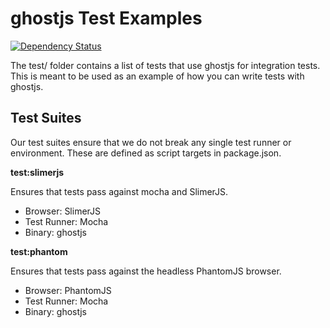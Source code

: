 # ghostjs Test Examples

[![Dependency Status](https://david-dm.org/kevingrandon/ghostjs.svg?path=/ghostjs-examples/)](https://david-dm.org/kevingrandon/ghostjs?path=/ghostjs-examples/)

The test/ folder contains a list of tests that use ghostjs for integration tests. This is meant to be used as an example of how you can write tests with ghostjs.

## Test Suites

Our test suites ensure that we do not break any single test runner or environment. These are defined as script targets in package.json.

**test:slimerjs**

Ensures that tests pass against mocha and SlimerJS.

* Browser: SlimerJS
* Test Runner: Mocha
* Binary: ghostjs

**test:phantom**

Ensures that tests pass against the headless PhantomJS browser.

* Browser: PhantomJS
* Test Runner: Mocha
* Binary: ghostjs
